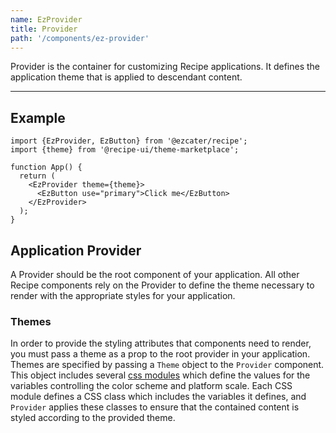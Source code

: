 ```yaml
---
name: EzProvider
title: Provider
path: '/components/ez-provider'
---
```


Provider is the container for customizing Recipe applications. It defines the application theme that is applied to descendant content.

---

## Example

```tsx
import {EzProvider, EzButton} from '@ezcater/recipe';
import {theme} from '@recipe-ui/theme-marketplace';

function App() {
  return (
    <EzProvider theme={theme}>
      <EzButton use="primary">Click me</EzButton>
    </EzProvider>
  );
}
```

## Application Provider

A Provider should be the root component of your application. All other Recipe components rely on the Provider to define the theme necessary to render with the appropriate styles for your application.

### Themes

In order to provide the styling attributes that components need to render, you must pass a theme as a prop to the root provider in your application. Themes are specified by passing a `Theme` object to the `Provider` component. This object includes several [css modules](https://github.com/css-modules/css-modules) which define the values for the variables controlling the color scheme and platform scale. Each CSS module defines a CSS class which includes the variables it defines, and `Provider` applies these classes to ensure that the contained content is styled according to the provided theme.
